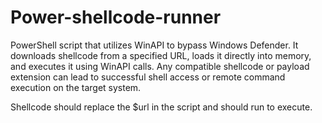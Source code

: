# Power-shellcode-runner
PowerShell script that utilizes WinAPI to bypass Windows Defender. It downloads shellcode from a specified URL, loads it directly into memory, and executes it using WinAPI calls. Any compatible shellcode or payload extension can lead to successful shell access or remote command execution on the target system.


Shellcode should replace the $url in the script and should run to execute.
